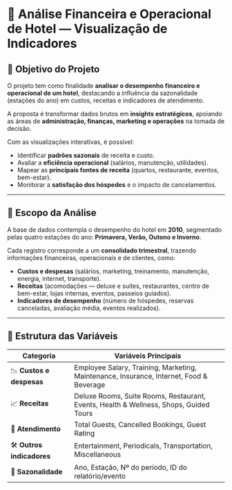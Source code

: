 # 🏨 Análise Financeira e Operacional de Hotel — Visualização de Indicadores

## 🎯 Objetivo do Projeto
O projeto tem como finalidade **analisar o desempenho financeiro e operacional de um hotel**, destacando a influência da sazonalidade (estações do ano) em custos, receitas e indicadores de atendimento.  

A proposta é transformar dados brutos em **insights estratégicos**, apoiando as áreas de **administração, finanças, marketing e operações** na tomada de decisão.  

Com as visualizações interativas, é possível:
- Identificar **padrões sazonais** de receita e custo.  
- Avaliar a **eficiência operacional** (salários, manutenção, utilidades).  
- Mapear as **principais fontes de receita** (quartos, restaurante, eventos, bem-estar).  
- Monitorar a **satisfação dos hóspedes** e o impacto de cancelamentos.  

---

## 🧩 Escopo da Análise
A base de dados contempla o desempenho do hotel em **2010**, segmentado pelas quatro estações do ano: **Primavera, Verão, Outono e Inverno**.  

Cada registro corresponde a um **consolidado trimestral**, trazendo informações financeiras, operacionais e de clientes, como:  
- **Custos e despesas** (salários, marketing, treinamento, manutenção, energia, internet, transporte).  
- **Receitas** (acomodações — deluxe e suítes, restaurantes, centro de bem-estar, lojas internas, eventos, passeios guiados).  
- **Indicadores de desempenho** (número de hóspedes, reservas canceladas, avaliação média, eventos realizados).  

---

## 📁 Estrutura das Variáveis

| Categoria                  | Variáveis Principais                                                                 |
|----------------------------|---------------------------------------------------------------------------------------|
| 📉 **Custos e despesas**   | Employee Salary, Training, Marketing, Maintenance, Insurance, Internet, Food & Beverage |
| 📈 **Receitas**            | Deluxe Rooms, Suite Rooms, Restaurant, Events, Health & Wellness, Shops, Guided Tours |
| 👥 **Atendimento**         | Total Guests, Cancelled Bookings, Guest Rating                                        |
| 🛠️ **Outros indicadores** | Entertainment, Periodicals, Transportation, Miscellaneous                             |
| 📆 **Sazonalidade**        | Ano, Estação, Nº do período, ID do relatório/evento                                   |
